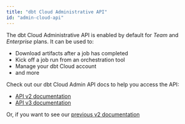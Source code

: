 ```yaml
---
title: "dbt Cloud Administrative API"
id: "admin-cloud-api"
---
```


The dbt Cloud Administrative API is enabled by default for _Team_ and _Enterprise_ plans. It can be used to:

- Download artifacts after a job has completed
- Kick off a job run from an orchestration tool
- Manage your dbt Cloud account
- and more

Check out our dbt Cloud Admin API docs to help you access the API:

- [API v2 documentation](/dbt-cloud/api-v2)
- [API v3 documentation](/dbt-cloud/api-v3)

Or, if you want to see our [previous v2 documentation](/dbt-cloud/api-v2-old)
